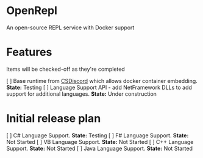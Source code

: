 # OpenRepl
An open-source REPL service with Docker support

# Features
Items will be checked-off as they're completed

[ ] Base runtime from [CSDiscord](https://github.com/discord-csharp/CSDiscord/) which allows docker container embedding. **State:** Testing
[ ] Language Support API - add NetFramework DLLs to add support for additional languages. **State:** Under construction

# Initial release plan
[ ] C# Language Support. **State:** Testing
[ ] F# Language Support. **State:** Not Started
[ ] VB Language Support. **State:** Not Started
[ ] C++ Language Support. **State:** Not Started
[ ] Java Language Support. **State:** Not Started

